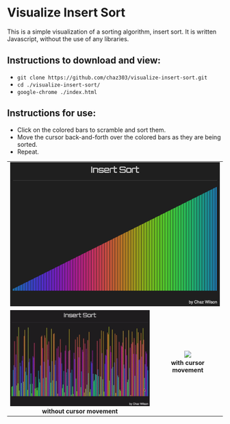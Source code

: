 # Visualize Insert Sort

This is a simple visualization of a sorting algorithm, insert sort. It is written Javascript, without the use of any libraries.

## Instructions to download and view:

* `git clone https://github.com/chaz303/visualize-insert-sort.git`
* `cd ./visualize-insert-sort/`
* `google-chrome ./index.html`

## Instructions for use:

* Click on the colored bars to scramble and sort them.
* Move the cursor back-and-forth over the colored bars as they are being sorted.
* Repeat.

<table width="width:100%">
 <tr><td colspan="2" align="center">
<img src="./img/insertsort.png">
 </td></tr>
  <tr>
   <td align="center"><img src="./img/insertsort1.gif"><br><b>without cursor movement</b></td>
    <td align="center"><img src="./img/insertsort2.gif"><br><b>with cursor movement</b></td>
   <tr>
 </table>

